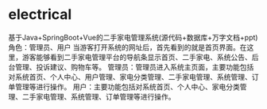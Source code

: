 # electrical
基于Java+SpringBoot+Vue的二手家电管理系统(源代码+数据库+万字文档+ppt)角色：管理员、用户  当游客打开系统的网址后，首先看到的就是首页界面。在这里，游客能够看到二手家电管理平台的导航条显示首页、二手家电、系统公告、后台管理、投诉建议、购物车等。  管理员：管理员进入系统主页面，主要功能包括对系统首页、个人中心、用户管理、家电分类管理、二手家电管理、系统管理、订单管理等进行操作。  用户：主要功能包括对系统首页、个人中心、家电分类管理、二手家电管理、系统管理、订单管理等进行操作。
